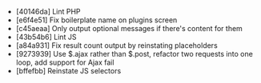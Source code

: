 * [40146da] Lint PHP
* [e6f4e51] Fix boilerplate name on plugins screen
* [c45aeaa] Only output optional messages if there's content for them
* [43b54b6] Lint JS
* [a84a931] Fix result count output by reinstating placeholders
* [9273939] Use $.ajax rather than $.post, refactor two requests into one loop, add support for Ajax fail
* [bffefbb] Reinstate JS selectors
